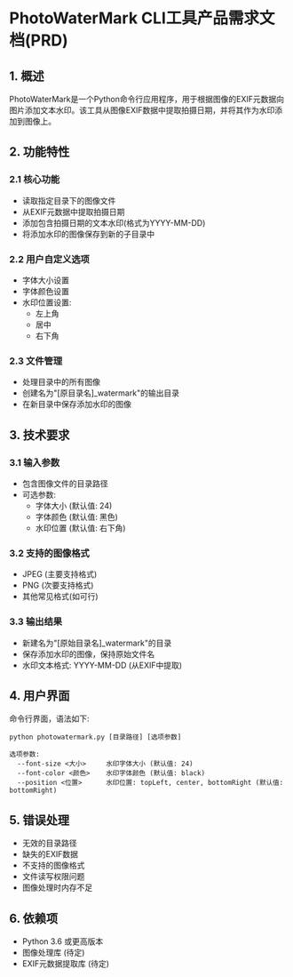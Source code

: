 # PhotoWaterMark CLI工具产品需求文档(PRD)

## 1. 概述
PhotoWaterMark是一个Python命令行应用程序，用于根据图像的EXIF元数据向图片添加文本水印。该工具从图像EXIF数据中提取拍摄日期，并将其作为水印添加到图像上。

## 2. 功能特性

### 2.1 核心功能
- 读取指定目录下的图像文件
- 从EXIF元数据中提取拍摄日期
- 添加包含拍摄日期的文本水印(格式为YYYY-MM-DD)
- 将添加水印的图像保存到新的子目录中

### 2.2 用户自定义选项
- 字体大小设置
- 字体颜色设置
- 水印位置设置:
  - 左上角
  - 居中
  - 右下角

### 2.3 文件管理
- 处理目录中的所有图像
- 创建名为"[原目录名]_watermark"的输出目录
- 在新目录中保存添加水印的图像

## 3. 技术要求

### 3.1 输入参数
- 包含图像文件的目录路径
- 可选参数:
  - 字体大小 (默认值: 24)
  - 字体颜色 (默认值: 黑色)
  - 水印位置 (默认值: 右下角)

### 3.2 支持的图像格式
- JPEG (主要支持格式)
- PNG (次要支持格式)
- 其他常见格式(如可行)

### 3.3 输出结果
- 新建名为"[原始目录名]_watermark"的目录
- 保存添加水印的图像，保持原始文件名
- 水印文本格式: YYYY-MM-DD (从EXIF中提取)

## 4. 用户界面
命令行界面，语法如下:
```
python photowatermark.py [目录路径] [选项参数]

选项参数:
  --font-size <大小>     水印字体大小 (默认值: 24)
  --font-color <颜色>    水印字体颜色 (默认值: black)
  --position <位置>      水印位置: topLeft, center, bottomRight (默认值: bottomRight)
```

## 5. 错误处理
- 无效的目录路径
- 缺失的EXIF数据
- 不支持的图像格式
- 文件读写权限问题
- 图像处理时内存不足

## 6. 依赖项
- Python 3.6 或更高版本
- 图像处理库 (待定)
- EXIF元数据提取库 (待定)